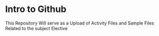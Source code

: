 
<h1>Intro to Github</h1>
This Repository Will serve as a Upload of Activity Files and Sample Files Related to the subject Elective 